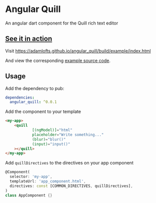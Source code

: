 # Angular Quill

An angular dart component for the Quill rich text editor

## [See it in action](https://adamlofts.github.io/angular_quill/build/example/index.html) 

Visit https://adamlofts.github.io/angular_quill/build/example/index.html

And view the corresponding [example source code](https://github.com/adamlofts/angular_quill/blob/master/example/app_component.html). 

## Usage

Add the dependency to pub:

```yaml
dependencies:
  angular_quill: ^0.0.1
```

Add the component to your template

```html
<my-app>
    <quill
            [(ngModel)]="html"
            placeholder="Write something..."
            (blur)="blur()"
            (input)="input()"
    ></quill>
</my-app>

```

Add `quillDirectives` to the directives on your app component

```dart
@Component(
  selector: 'my-app',
  templateUrl: 'app_component.html',
  directives: const [COMMON_DIRECTIVES, quillDirectives],
)
class AppComponent {}

```